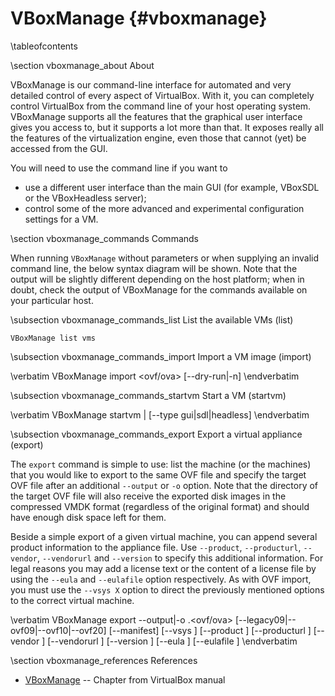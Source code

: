 VBoxManage    {#vboxmanage}
==========

\tableofcontents

\section vboxmanage_about About

VBoxManage is our command-line interface for automated and very detailed control of every aspect of VirtualBox. With it, you can completely control VirtualBox from the command line of your host operating system. VBoxManage supports all the features that the graphical user interface gives you access to, but it supports a lot more than that. It exposes really all the features of the virtualization engine, even those that cannot (yet) be accessed from the GUI.

You will need to use the command line if you want to

* use a different user interface than the main GUI (for example, VBoxSDL or the VBoxHeadless server);
* control some of the more advanced and experimental configuration settings for a VM.

\section vboxmanage_commands Commands

When running `VBoxManage` without parameters or when supplying an invalid command
line, the below syntax diagram will be shown. Note that the output will be
slightly different depending on the host platform; when in doubt, check the
output of VBoxManage for the commands available on your particular host.

\subsection vboxmanage_commands_list List the available VMs (list)

~~~~
VBoxManage list vms
~~~~

\subsection vboxmanage_commands_import Import a VM image (import)

\verbatim
VBoxManage import <ovf/ova> [--dry-run|-n]
\endverbatim

\subsection vboxmanage_commands_startvm Start a VM (startvm)

\verbatim
VBoxManage startvm <uuid>|<name> [--type gui|sdl|headless]
\endverbatim

\subsection vboxmanage_commands_export Export a virtual appliance (export)

The `export` command is simple to use: list the machine (or the machines) that
you would like to export to the same OVF file and specify the target OVF file
after an additional `--output` or `-o` option. Note that the directory of the
target OVF file will also receive the exported disk images in the compressed VMDK
format (regardless of the original format) and should have enough disk space left
for them.

Beside a simple export of a given virtual machine, you can append several product
information to the appliance file. Use `--product`, `--producturl`, `--vendor`,
`--vendorurl` and `--version` to specify this additional information. For legal
reasons you may add a license text or the content of a license file by using the
`--eula` and `--eulafile` option respectively. As with OVF import, you must use
the `--vsys X` option to direct the previously mentioned options to the correct
virtual machine.

\verbatim
VBoxManage export <machines> --output|-o <name>.<ovf/ova>
                            [--legacy09|--ovf09|--ovf10|--ovf20]
                            [--manifest]
                            [--vsys <number of virtual system>]
                            [--product <product name>]
                            [--producturl <product url>]
                            [--vendor <vendor name>]
                            [--vendorurl <vendor url>]
                            [--version <version info>]
                            [--eula <license text>]
                            [--eulafile <filename>]
\endverbatim

\section vboxmanage_references References

* [VBoxManage](http://www.virtualbox.org/manual/ch08.html) -- Chapter from VirtualBox manual